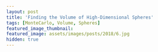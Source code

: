 ```yaml
---
layout: post
title: 'Finding the Volume of High-Dimensional Spheres'
tags: [MonteCarlo, Volume, Spheres]
featured_image_thumbnail:
featured_image: assets/images/posts/2018/6.jpg
hidden: true
---
```

